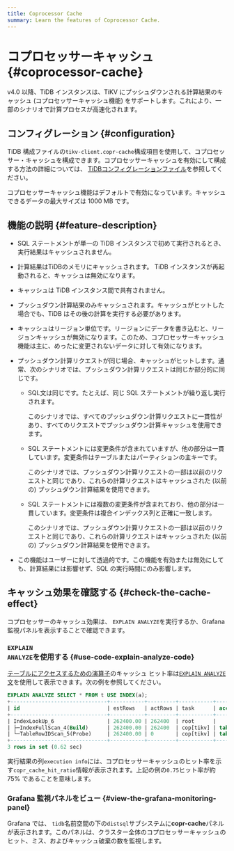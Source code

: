 ```yaml
---
title: Coprocessor Cache
summary: Learn the features of Coprocessor Cache.
---
```


# コプロセッサーキャッシュ {#coprocessor-cache}

v4.0 以降、TiDB インスタンスは、TiKV にプッシュダウンされる計算結果のキャッシュ (コプロセッサーキャッシュ機能) をサポートします。これにより、一部のシナリオで計算プロセスが高速化されます。

## コンフィグレーション {#configuration}

<CustomContent platform="tidb">

TiDB 構成ファイルの`tikv-client.copr-cache`構成項目を使用して、コプロセッサー・キャッシュを構成できます。コプロセッサーキャッシュを有効にして構成する方法の詳細については、 [<a href="/tidb-configuration-file.md#tikv-clientcopr-cache-new-in-v400">TiDBコンフィグレーションファイル</a>](/tidb-configuration-file.md#tikv-clientcopr-cache-new-in-v400)を参照してください。

</CustomContent>

<CustomContent platform="tidb-cloud">

コプロセッサーキャッシュ機能はデフォルトで有効になっています。キャッシュできるデータの最大サイズは 1000 MB です。

</CustomContent>

## 機能の説明 {#feature-description}

-   SQL ステートメントが単一の TiDB インスタンスで初めて実行されるとき、実行結果はキャッシュされません。

-   計算結果はTiDBのメモリにキャッシュされます。 TiDB インスタンスが再起動されると、キャッシュは無効になります。

-   キャッシュは TiDB インスタンス間で共有されません。

-   プッシュダウン計算結果のみキャッシュされます。キャッシュがヒットした場合でも、TiDB はその後の計算を実行する必要があります。

-   キャッシュはリージョン単位です。リージョンにデータを書き込むと、リージョンキャッシュが無効になります。このため、コプロセッサーキャッシュ機能は主に、めったに変更されないデータに対して有効になります。

-   プッシュダウン計算リクエストが同じ場合、キャッシュがヒットします。通常、次のシナリオでは、プッシュダウン計算リクエストは同じか部分的に同じです。
    -   SQL文は同じです。たとえば、同じ SQL ステートメントが繰り返し実行されます。

        このシナリオでは、すべてのプッシュダウン計算リクエストに一貫性があり、すべてのリクエストでプッシュダウン計算キャッシュを使用できます。

    -   SQL ステートメントには変更条件が含まれていますが、他の部分は一貫しています。変更条件はテーブルまたはパーティションの主キーです。

        このシナリオでは、プッシュダウン計算リクエストの一部は以前のリクエストと同じであり、これらの計算リクエストはキャッシュされた (以前の) プッシュダウン計算結果を使用できます。

    -   SQL ステートメントには複数の変更条件が含まれており、他の部分は一貫しています。変更条件は複合インデックス列と正確に一致します。

        このシナリオでは、プッシュダウン計算リクエストの一部は以前のリクエストと同じであり、これらの計算リクエストはキャッシュされた (以前の) プッシュダウン計算結果を使用できます。

-   この機能はユーザーに対して透過的です。この機能を有効または無効にしても、計算結果には影響せず、SQL の実行時間にのみ影響します。

## キャッシュ効果を確認する {#check-the-cache-effect}

コプロセッサーのキャッシュ効果は、 `EXPLAIN ANALYZE`を実行するか、Grafana監視パネルを表示することで確認できます。

### <code>EXPLAIN ANALYZE</code>を使用する {#use-code-explain-analyze-code}

[<a href="/choose-index.md#operators-for-accessing-tables">テーブルにアクセスするための演算子</a>](/choose-index.md#operators-for-accessing-tables)のキャッシュ ヒット率は[<a href="/sql-statements/sql-statement-explain-analyze.md">`EXPLAIN ANALYZE`文</a>](/sql-statements/sql-statement-explain-analyze.md)を使用して表示できます。次の例を参照してください。

```sql
EXPLAIN ANALYZE SELECT * FROM t USE INDEX(a);
+-------------------------------+-----------+---------+-----------+------------------------+----------------------------------------------------------------------------------------------------------------------------------------------------------------------------------------------------------------------------------------------------------+--------------------------------+-----------------------+------+
| id                            | estRows   | actRows | task      | access object          | execution info                                                                                                                                                                                                                                           | operator info                  | memory                | disk |
+-------------------------------+-----------+---------+-----------+------------------------+----------------------------------------------------------------------------------------------------------------------------------------------------------------------------------------------------------------------------------------------------------+--------------------------------+-----------------------+------+
| IndexLookUp_6                 | 262400.00 | 262400  | root      |                        | time:620.513742ms, loops:258, cop_task: {num: 4, max: 5.530817ms, min: 1.51829ms, avg: 2.70883ms, p95: 5.530817ms, max_proc_keys: 2480, p95_proc_keys: 2480, tot_proc: 1ms, tot_wait: 1ms, rpc_num: 4, rpc_time: 10.816328ms, copr_cache_hit_rate: 0.75} |                                | 6.685169219970703 MB  | N/A  |
| ├─IndexFullScan_4(Build)      | 262400.00 | 262400  | cop[tikv] | table:t, index:a(a, c) | proc max:93ms, min:1ms, p80:93ms, p95:93ms, iters:275, tasks:4                                                                                                                                                                                           | keep order:false, stats:pseudo | 1.7549400329589844 MB | N/A  |
| └─TableRowIDScan_5(Probe)     | 262400.00 | 0       | cop[tikv] | table:t                | time:0ns, loops:0                                                                                                                                                                                                                                        | keep order:false, stats:pseudo | N/A                   | N/A  |
+-------------------------------+-----------+---------+-----------+------------------------+----------------------------------------------------------------------------------------------------------------------------------------------------------------------------------------------------------------------------------------------------------+--------------------------------+-----------------------+------+
3 rows in set (0.62 sec)
```

実行結果の列`execution info`には、コプロセッサーキャッシュのヒット率を示す`copr_cache_hit_ratio`情報が表示されます。上記の例の`0.75`ヒット率が約 75% であることを意味します。

### Grafana 監視パネルをビュー {#view-the-grafana-monitoring-panel}

Grafana では、 `tidb`名前空間の下の`distsql`サブシステムに**copr-cache**パネルが表示されます。このパネルは、クラスター全体のコプロセッサーキャッシュのヒット、ミス、およびキャッシュ破棄の数を監視します。
